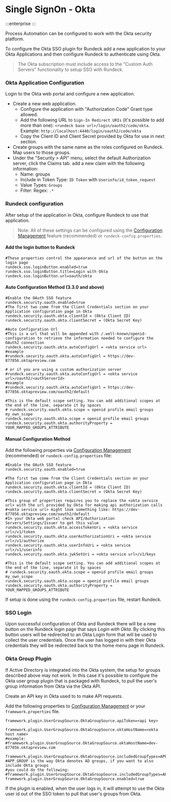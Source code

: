 # Single SignOn - Okta

:::enterprise
:::

Process Automation can be configured to work with the Okta security platform.

To configure the Okta SSO plugin for Rundeck add a new application to your Okta Applications and then configure Rundeck to authenticate using Okta.

> The Okta subscription must include access to the "Custom Auth Servers" functionality to setup SSO with Rundeck.

### Okta Application Configuration

Login to the Okta web portal and configure a new application.

- Create a new web application.
  - Configure the application with "Authorization Code" Grant type allowed.
  - Add the following URL to `Sign-In Redirect URIs` (it's possible to add more than one):
    `<rundeck base url>/login/oauth2/code/okta`. Example: `http://localhost:4440/login/oauth2/code/okta`
  - Copy the Client ID and Client Secret provided by Okta for use in next section.
- Create groups with the same name as the roles configured on Rundeck. Map users to those groups.
- Under the "Security > API" menu, select the default Authorization server, click the Claims tab. add a new claim with the following information:
  - Name: groups
  - Include in Token Type: `ID Token` with `Userinfo/id_token_request`
  - Value Types: `Groups`
  - Filter: Regex: `.*`

### Rundeck configuration

After setup of the application in Okta, configure Rundeck to use that application.

> Note: All of these settings can be configured using the [Configuration Management](/manual/configuration-mgmt/configmgmt.md) feature (recommended) or `rundeck-config.properties`.

#### Add the login button to Rundeck

```properties
#These properties control the appearance and url of the button on the login page
rundeck.sso.loginButton.enabled=true
rundeck.sso.loginButton.title=Login with Okta
rundeck.sso.loginButton.url=oauth/okta
```

#### Auto Configuration Method (3.3.0 and above)
```properties
#Enable the OAuth SSO feature
rundeck.security.oauth.enabled=true
#The first two come from the Client Credentials section on your Application configuration page in Okta
rundeck.security.oauth.okta.clientId = (Okta Client ID)
rundeck.security.oauth.okta.clientSecret = (Okta Secret Key)

#Auto Configuration Url
#This is a url that will be appended with /.well-known/openid-configuration to retrieve the information needed to configure the OAuth2 connection
rundeck.security.oauth.okta.autoConfigUrl = <okta service url>
#example
#rundeck.security.oauth.okta.autoConfigUrl = https://dev-877856.oktapreview.com

# or if you are using a custom authorization server
#rundeck.security.oauth.okta.autoConfigUrl = <okta service url>/oauth2/<authServerId>
#example
#rundeck.security.oauth.okta.autoConfigUrl = https://dev-877856.oktapreview.com/oauth2/default

#This is the default scope setting. You can add additional scopes at the end of the line, separate it by spaces
# rundeck.security.oauth.okta.scope = openid profile email groups my_own_scope
rundeck.security.oauth.okta.scope = openid profile email groups
rundeck.security.oauth.okta.authorityProperty = YOUR_MAPPED_GROUPS_ATTRIBUTE
```

#### Manual Configuration Method

Add the following properties via [Configuration Management](/manual/configuration-mgmt/configmgmt.md) (recommended) or `rundeck-config.properties` file:

```properties
#Enable the OAuth SSO feature
rundeck.security.oauth.enabled=true

#The first two come from the Client Credentials section on your Application configuration page in Okta
rundeck.security.oauth.okta.clientId = (Okta Client ID)
rundeck.security.oauth.okta.clientSecret = (Okta Secret Key)

#This group of properties requires you to replace the <okta service url> with the url provided by Okta for making api authorization calls
#<okta service url> might look something like: https://dev-877856.oktapreview.com/oauth2/default
#In your Okta web portal check API/Authorization Servers/Settings/Issuer to get this value
rundeck.security.oauth.okta.accessTokenUri = <okta service url>/v1/token
rundeck.security.oauth.okta.userAuthorizationUri = <okta service url>/v1/authorize
rundeck.security.oauth.okta.userInfoUri = <okta service url>/v1/userinfo
rundeck.security.oauth.okta.jwkSetUri = <okta service url>/v1/keys

#This is the default scope setting. You can add additional scopes at the end of the line, separate it by spaces
# rundeck.security.oauth.okta.scope = openid profile email groups my_own_scope
rundeck.security.oauth.okta.scope = openid profile email groups
rundeck.security.oauth.okta.authorityProperty = YOUR_MAPPED_GROUPS_ATTRIBUTE

```

If setup is done using the `rundeck-config.properties` file, restart Rundeck.

### SSO Login

Upon successful configuration of Okta and Rundeck there will be a new button
on the Rundeck login page that says _Login with Okta_. By clicking this button
users will be redirected to an Okta Login form that will be used to collect the user credentials.
Once the user has logged in with their Okta credentials they will be redirected back to the home
menu page in Rundeck.

### Okta Group Plugin

If Active Directory is integrated into the Okta system, the setup for groups described above may not work. In this case it's possible to configure the Okta user group plugin that is packaged with Rundeck, to pull the user's group information from Okta via the Okta API.

Create an API key in Okta used to to make API requests.

Add the following properties to [Configuration Management](/manual/configuration-mgmt/configmgmt.md) or your `framework.properties` file.

```properties
framework.plugin.UserGroupSource.OktaGroupSource.apiToken=<api key>

framework.plugin.UserGroupSource.OktaGroupSource.oktaHostName=<okta host name>
#example:
#framework.plugin.UserGroupSource.OktaGroupSource.oktaHostName=dev-877856.oktapreview.com

framework.plugin.UserGroupSource.OktaGroupSource.includedGroupTypes=APP_GROUP
#APP_GROUP is the way Okta denotes AD groups, if you want to also include Okta groups
#you could do the following:
#framework.plugin.UserGroupSource.OktaGroupSource.includedGroupTypes=APP_GROUP,OKTA_GROUP
framework.plugin.UserGroupSource.OktaGroupSource.enabled=true
```

If the plugin is enabled, when the user logs in, it will attempt to use the Okta user id out of the SSO token to pull that user's groups from Okta.
